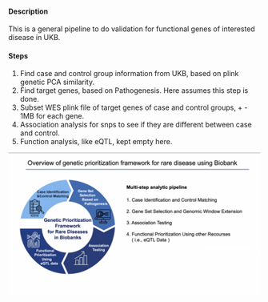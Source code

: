 #### Description
This is a general pipeline to do validation for functional genes of interested disease in UKB.

#### Steps
1. Find case and control group information from UKB, based on plink genetic PCA similarity.
2. Find target genes, based on Pathogenesis. Here assumes this step is done.
3. Subset WES plink file of target genes of case and control groups, + - 1MB for each gene.
4. Association analysis for snps to see if they are different between case and control.
5. Function analysis, like eQTL, kept empty here.

![img](https://github.com/Ermineyo/UKBB/blob/main/Find_WES_snp_case_control/img/pipeline_yanbing.png)
